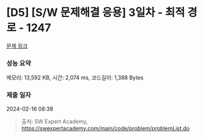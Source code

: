 # [D5] [S/W 문제해결 응용] 3일차 - 최적 경로 - 1247 

[문제 링크](https://swexpertacademy.com/main/code/problem/problemDetail.do?contestProbId=AV15OZ4qAPICFAYD) 

### 성능 요약

메모리: 13,592 KB, 시간: 2,074 ms, 코드길이: 1,388 Bytes

### 제출 일자

2024-02-16 08:38



> 출처: SW Expert Academy, https://swexpertacademy.com/main/code/problem/problemList.do